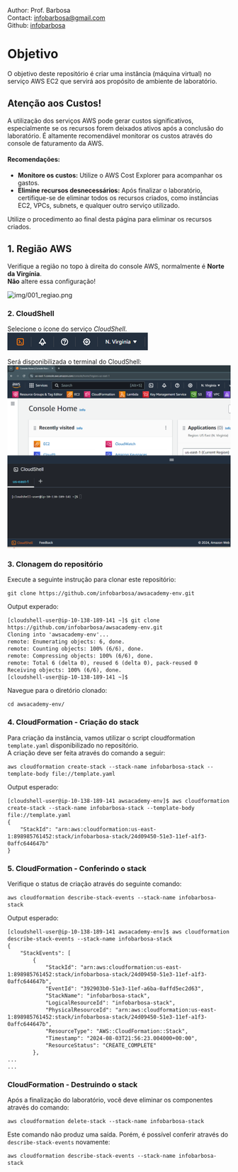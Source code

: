 Author: Prof. Barbosa<br>
Contact: infobarbosa@gmail.com<br>
Github: [infobarbosa](https://github.com/infobarbosa)

# Objetivo

O objetivo deste repositório é criar uma instância (máquina virtual) no serviço AWS EC2 que servirá aos propósito de ambiente de laboratório.

## Atenção aos Custos!

A utilização dos serviços AWS pode gerar custos significativos, especialmente se os recursos forem deixados ativos após a conclusão do laboratório. É altamente recomendável monitorar os custos através do console de faturamento da AWS.

#### Recomendações:
- **Monitore os custos:** Utilize o AWS Cost Explorer para acompanhar os gastos.
- **Elimine recursos desnecessários:** Após finalizar o laboratório, certifique-se de eliminar todos os recursos criados, como instâncias EC2, VPCs, subnets, e qualquer outro serviço utilizado.

Utilize o procedimento ao final desta página para eliminar os recursos criados.


## 1. Região AWS

Verifique a região no topo à direita do console AWS, normalmente é **Norte da Virgínia**.<br>
**Não** altere essa configuração!
<div align="left">

![img/001_regiao.png](img/001_regiao.png) 

</div>

### 2. CloudShell
Selecione o ícone do serviço *CloudShell*.
![img/001-cloudshell-icon.png](img/001-cloudshell-icon.png)

Será disponibilizada o terminal do CloudShell:
![img/002-cloudshell-terminal.png](img/002-cloudshell-terminal.png)

### 3. Clonagem do repositório
Execute a seguinte instrução para clonar este repositório:
```
git clone https://github.com/infobarbosa/awsacademy-env.git
```

Output experado:
```
[cloudshell-user@ip-10-138-189-141 ~]$ git clone https://github.com/infobarbosa/awsacademy-env.git
Cloning into 'awsacademy-env'...
remote: Enumerating objects: 6, done.
remote: Counting objects: 100% (6/6), done.
remote: Compressing objects: 100% (6/6), done.
remote: Total 6 (delta 0), reused 6 (delta 0), pack-reused 0
Receiving objects: 100% (6/6), done.
[cloudshell-user@ip-10-138-189-141 ~]$ 
```

Navegue para o diretório clonado:
```
cd awsacademy-env/
```

### 4. CloudFormation - Criação do stack
Para criação da instância, vamos utilizar o script cloudformation `template.yaml` disponibilizado no repositório.<br>
A criação deve ser feita através do comando a seguir:
```
aws cloudformation create-stack --stack-name infobarbosa-stack --template-body file://template.yaml
```

Output esperado:
```
[cloudshell-user@ip-10-138-189-141 awsacademy-env]$ aws cloudformation create-stack --stack-name infobarbosa-stack --template-body file://template.yaml
{
    "StackId": "arn:aws:cloudformation:us-east-1:898985761452:stack/infobarbosa-stack/24d09450-51e3-11ef-a1f3-0affc644647b"
}
```

### 5. CloudFormation - Conferindo o stack
Verifique o status de criação através do seguinte comando:
```
aws cloudformation describe-stack-events --stack-name infobarbosa-stack
```

Output esperado:
```
[cloudshell-user@ip-10-138-189-141 awsacademy-env]$ aws cloudformation describe-stack-events --stack-name infobarbosa-stack  
{
    "StackEvents": [
        {
            "StackId": "arn:aws:cloudformation:us-east-1:898985761452:stack/infobarbosa-stack/24d09450-51e3-11ef-a1f3-0affc644647b",
            "EventId": "392903b0-51e3-11ef-a6ba-0affd5ec2d63",
            "StackName": "infobarbosa-stack",
            "LogicalResourceId": "infobarbosa-stack",
            "PhysicalResourceId": "arn:aws:cloudformation:us-east-1:898985761452:stack/infobarbosa-stack/24d09450-51e3-11ef-a1f3-0affc644647b",
            "ResourceType": "AWS::CloudFormation::Stack",
            "Timestamp": "2024-08-03T21:56:23.004000+00:00",
            "ResourceStatus": "CREATE_COMPLETE"
        },
...
...

```

### CloudFormation - Destruindo o stack
Após a finalização do laboratório, você deve eliminar os componentes através do comando:
```
aws cloudformation delete-stack --stack-name infobarbosa-stack
```

Este comando não produz uma saída. Porém, é possível conferir através do `describe-stack-events` novamente:
```
aws cloudformation describe-stack-events --stack-name infobarbosa-stack 
```



